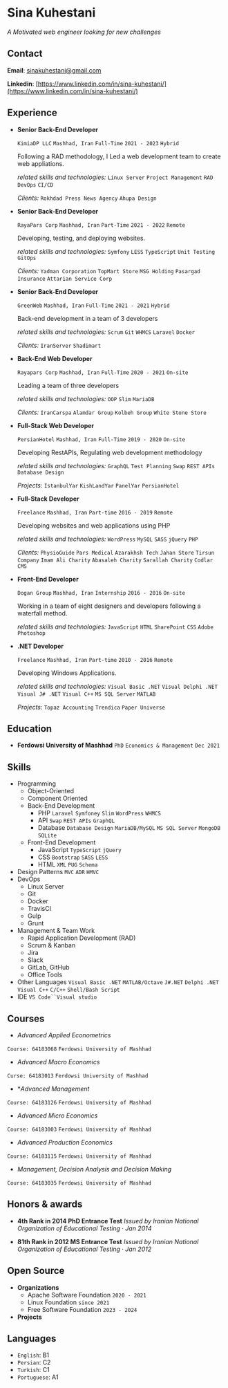 # Sina Kuhestani 

*A Motivated web engineer looking for new challenges*

## Contact
**Email**: sinakuhestani@gmail.com

**Linkedin**: [https://www.linkedin.com/in/sina-kuhestani/](https://www.linkedin.com/in/sina-kuhestani/)

## Experience

* **Senior Back-End Developer**

    `KimiaDP LLC` `Mashhad, Iran` `Full-Time` `2021 - 2023` `Hybrid`

    Following a RAD methodology, I Led a web development team to create web appliations.

    *related skills and technologies:* `Linux Server` `Project Management` `RAD` `DevOps` `CI/CD`

    *Clients:* `Rokhdad Press News Agency` `Ahupa Design`

* **Senior Back-End Developer**

    `RayaPars Corp` `Mashhad, Iran` `Part-Time` `2021 - 2022` `Remote`

    Developing, testing, and deploying websites.

    *related skills and technologies:* `Symfony` `LESS` `TypeScript` `Unit Testing` `GitOps`

    *Clients:* `Yadman Corporation` `TopMart Store` `MSG Holding` `Pasargad Insurance` `Attarian Service Corp`

* **Senior Back-End Developer**

    `GreenWeb` `Mashhad, Iran` `Full-Time` `2021 - 2021` `Hybrid`

    Back-end development in a team of 3 developers

    *related skills and technologies:*  `Scrum` `Git` `WHMCS` `Laravel` `Docker`

    *Clients:* `IranServer` `Shadimart`

* **Back-End Web Developer**

    `Rayapars Corp` `Mashhad, Iran` `Full-Time` `2020 - 2021` `On-site`

    Leading a team of three developers

    *related skills and technologies:*  `OOP` `Slim` `MariaDB`

    *Clients:* `IranCarspa` `Alamdar Group` `Kolbeh Group` `White Stone Store`

* **Full-Stack Web Developer**

    `PersianHotel` `Mashhad, Iran` `Full-Time` `2019 - 2020` `On-site`

    Developing RestAPIs, Regulating web development methodology

    *related skills and technologies:*  `GraphQL` `Test Planning` `Swap` `REST APIs` `Database Design`

    *Projects:* `IstanbulYar` `KishLandYar` `PanelYar` `PersianHotel`

* **Full-Stack Developer**

    `Freelance` `Mashhad, Iran` `Part-time` `2016 - 2019` `Remote`

    Developing websites and web applications using PHP

    *related skills and technologies:*  `WordPress` `MySQL` `SASS` `jQuery` `PHP`

    *Clients:* `PhysioGuide` `Pars Medical` `Azarakhsh Tech` `Jahan Store` `Tirsun Company` `Imam Ali Charity` `Abasaleh Charity` `Sarallah Charity` `Codlar CMS`

* **Front-End Developer**

    `Dogan Group` `Mashhad, Iran` `Internship` `2016 - 2016` `On-site`

    Working in a team of eight designers and developers following a waterfall method.

    *related skills and technologies:*  `JavaScript` `HTML` `SharePoint` `CSS` `Adobe Photoshop`

* **.NET Developer**

    `Freelance` `Mashhad, Iran` `Part-time` `2010 - 2016` `Remote`

    Developing Windows Applications.

    *related skills and technologies:*  `Visual Basic .NET` `Visual Delphi .NET` `Visual J# .NET` `Visual C++` `MS SQL Server` `MATLAB`

    *Projects:* `Topaz Accounting` `Trendica` `Paper Universe`

## Education

 * **Ferdowsi University of Mashhad**
    `PhD` `Economics & Management` `Dec 2021`

## Skills
* Programming
    * Object-Oriented
    * Component Oriented
    * Back-End Development
        * PHP
            `Laravel` `Symfoney` `Slim` `WordPress` `WHMCS`
        * API
            `Swap` `REST APIs` `GraphQL`
        * Database
            `Database Design` `MariaDB/MySQL` `MS SQL Server` `MongoDB` `SQLite`
    * Front-End Development
        * JavaScript
            `TypeScript` `jQuery`
        * CSS
            `Bootstrap` `SASS` `LESS`
        * HTML
            `XML` `PUG` `Schema`
* Design Patterns
    `MVC` `ADR` `HMVC`
* DevOps
    * Linux Server
    * Git
    * Docker
    * TravisCI
    * Gulp
    * Grunt
* Management & Team Work
    * Rapid Application Development (RAD)
    * Scrum & Kanban
    * Jira
    * Slack
    * GitLab, GitHub
    * Office Tools
* Other Languages
    `Visual Basic .NET` `MATLAB/Octave` `J#.NET` `Delphi .NET` `Visual C++` `C/C++` `Shell/Bash Script`
* IDE
    `VS Code``Visual studio`

## Courses

* *Advanced Applied Econometrics*

`Course: 64183068` `Ferdowsi University of Mashhad`

* *Advanced Macro Economics*

`Curse: 64183013` `Ferdowsi University of Mashhad`

* **Advanced Management*

`Course: 64183126` `Ferdowsi University of Mashhad`

* *Advanced Micro Economics*

`Course: 64183003` `Ferdowsi University of Mashhad`

* *Advanced Production Economics*

`Course: 64183115` `Ferdowsi University of Mashhad`

* *Management, Decision Analysis and Decision Making*

`Course: 64183035` `Ferdowsi University of Mashhad`


## Honors & awards

* **4th Rank in 2014 PhD Entrance Test**
*Issued by Iranian National Organization of Educational Testing · Jan 2014*
- **81th Rank in 2012 MS Entrance Test**
*Issued by Iranian National Organization of Educational Testing · Jan 2012*

## Open Source

* **Organizations**
    * Apache Software Foundation `2020 - 2021`
    * Linux Foundation `since 2021`
    * Free Software Foundation `2023 - 2024`
* **Projects**
    
## Languages

* `English`: B1
* `Persian`: C2
* `Turkish`: C1
* `Portuguese`: A1
